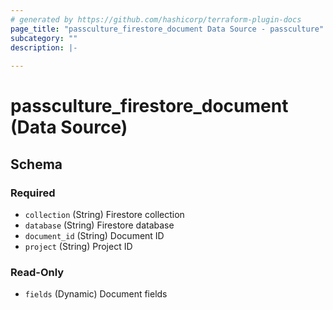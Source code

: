 ```yaml
---
# generated by https://github.com/hashicorp/terraform-plugin-docs
page_title: "passculture_firestore_document Data Source - passculture"
subcategory: ""
description: |-
  
---
```


# passculture_firestore_document (Data Source)





<!-- schema generated by tfplugindocs -->
## Schema

### Required

- `collection` (String) Firestore collection
- `database` (String) Firestore database
- `document_id` (String) Document ID
- `project` (String) Project ID

### Read-Only

- `fields` (Dynamic) Document fields
